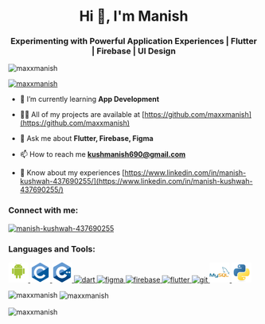 <h1 align="center">Hi 👋, I'm Manish</h1>
<h3 align="center">Experimenting with Powerful Application Experiences | Flutter | Firebase | UI Design</h3>

<p align="left"> <img src="https://komarev.com/ghpvc/?username=maxxmanish&label=Profile%20views&color=0e75b6&style=flat" alt="maxxmanish" /> </p>

<p align="left"> <a href="https://github.com/ryo-ma/github-profile-trophy"><img src="https://github-profile-trophy.vercel.app/?username=maxxmanish" alt="maxxmanish" /></a> </p>

- 🌱 I’m currently learning **App Development**

- 👨‍💻 All of my projects are available at [https://github.com/maxxmanish](https://github.com/maxxmanish)

- 💬 Ask me about **Flutter, Firebase, Figma**

- 📫 How to reach me **kushmanish690@gmail.com**

- 📄 Know about my experiences [https://www.linkedin.com/in/manish-kushwah-437690255/](https://www.linkedin.com/in/manish-kushwah-437690255/)

<h3 align="left">Connect with me:</h3>
<p align="left">
<a href="https://linkedin.com/in/manish-kushwah-437690255" target="blank"><img align="center" src="https://raw.githubusercontent.com/rahuldkjain/github-profile-readme-generator/master/src/images/icons/Social/linked-in-alt.svg" alt="manish-kushwah-437690255" height="30" width="40" /></a>
</p>

<h3 align="left">Languages and Tools:</h3>
<p align="left"> <a href="https://developer.android.com" target="_blank" rel="noreferrer"> <img src="https://raw.githubusercontent.com/devicons/devicon/master/icons/android/android-original-wordmark.svg" alt="android" width="40" height="40"/> </a> <a href="https://www.cprogramming.com/" target="_blank" rel="noreferrer"> <img src="https://raw.githubusercontent.com/devicons/devicon/master/icons/c/c-original.svg" alt="c" width="40" height="40"/> </a> <a href="https://www.w3schools.com/cpp/" target="_blank" rel="noreferrer"> <img src="https://raw.githubusercontent.com/devicons/devicon/master/icons/cplusplus/cplusplus-original.svg" alt="cplusplus" width="40" height="40"/> </a> <a href="https://dart.dev" target="_blank" rel="noreferrer"> <img src="https://www.vectorlogo.zone/logos/dartlang/dartlang-icon.svg" alt="dart" width="40" height="40"/> </a> <a href="https://www.figma.com/" target="_blank" rel="noreferrer"> <img src="https://www.vectorlogo.zone/logos/figma/figma-icon.svg" alt="figma" width="40" height="40"/> </a> <a href="https://firebase.google.com/" target="_blank" rel="noreferrer"> <img src="https://www.vectorlogo.zone/logos/firebase/firebase-icon.svg" alt="firebase" width="40" height="40"/> </a> <a href="https://flutter.dev" target="_blank" rel="noreferrer"> <img src="https://www.vectorlogo.zone/logos/flutterio/flutterio-icon.svg" alt="flutter" width="40" height="40"/> </a> <a href="https://git-scm.com/" target="_blank" rel="noreferrer"> <img src="https://www.vectorlogo.zone/logos/git-scm/git-scm-icon.svg" alt="git" width="40" height="40"/> </a> <a href="https://www.mysql.com/" target="_blank" rel="noreferrer"> <img src="https://raw.githubusercontent.com/devicons/devicon/master/icons/mysql/mysql-original-wordmark.svg" alt="mysql" width="40" height="40"/> </a> <a href="https://www.python.org" target="_blank" rel="noreferrer"> <img src="https://raw.githubusercontent.com/devicons/devicon/master/icons/python/python-original.svg" alt="python" width="40" height="40"/> </a> </p>

<p><img align="left" src="https://github-readme-stats.vercel.app/api/top-langs?username=maxxmanish&show_icons=true&locale=en&layout=compact" alt="maxxmanish" /></p>

<p>&nbsp;<img align="center" src="https://github-readme-stats.vercel.app/api?username=maxxmanish&show_icons=true&locale=en" alt="maxxmanish" /></p>

<p><img align="center" src="https://github-readme-streak-stats.herokuapp.com/?user=maxxmanish&" alt="maxxmanish" /></p>
